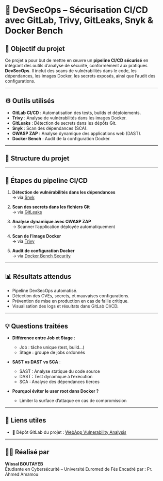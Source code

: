 # 🔐 DevSecOps – Sécurisation CI/CD avec GitLab, Trivy, GitLeaks, Snyk & Docker Bench

## 📌 Objectif du projet

Ce projet a pour but de mettre en œuvre un **pipeline CI/CD sécurisé** en intégrant des outils d’analyse de sécurité, conformément aux pratiques **DevSecOps**. Il inclut des scans de vulnérabilités dans le code, les dépendances, les images Docker, les secrets exposés, ainsi que l’audit des configurations.

---

## ⚙️ Outils utilisés

- **GitLab CI/CD** : Automatisation des tests, builds et déploiements.
- **Trivy** : Analyse de vulnérabilités dans les images Docker.
- **GitLeaks** : Détection de secrets dans les dépôts Git.
- **Snyk** : Scan des dépendances (SCA).
- **OWASP ZAP** : Analyse dynamique des applications web (DAST).
- **Docker Bench** : Audit de la configuration Docker.

---

## 🧱 Structure du projet



---

## 🚀 Étapes du pipeline CI/CD

1. **Détection de vulnérabilités dans les dépendances**  
   → via [Snyk](https://snyk.io)

2. **Scan des secrets dans les fichiers Git**  
   → via [GitLeaks](https://github.com/zricethezav/gitleaks)

3. **Analyse dynamique avec OWASP ZAP**  
   → Scanner l’application déployée automatiquement

4. **Scan de l’image Docker**  
   → via [Trivy](https://aquasecurity.github.io/trivy/)

5. **Audit de configuration Docker**  
   → via [Docker Bench Security](https://github.com/docker/docker-bench-security)

---

## 📊 Résultats attendus

- Pipeline DevSecOps automatisé.
- Détection des CVEs, secrets, et mauvaises configurations.
- Prévention de mise en production en cas de faille critique.
- Visualisation des logs et résultats dans GitLab CI/CD.

---

## 💡 Questions traitées

- **Différence entre Job et Stage** :
  - Job : tâche unique (test, build…)
  - Stage : groupe de jobs ordonnés

- **SAST vs DAST vs SCA** :
  - SAST : Analyse statique du code source
  - DAST : Test dynamique à l’exécution
  - SCA : Analyse des dépendances tierces

- **Pourquoi éviter le user root dans Docker ?**
  - Limiter la surface d’attaque en cas de compromission

---

## 📎 Liens utiles

- 🔗 Dépôt GitLab du projet : [WebApp Vulnerability Analysis](https://gitlab.com/wissal-boutayeb/WebAppVulnerabilityAnalysis.git)

---

## 🙋‍♀️ Réalisé par

**Wissal BOUTAYEB**  
Étudiante en Cybersécurité – Université Euromed de Fès
Encadré par : Pr. Ahmed Amamou




